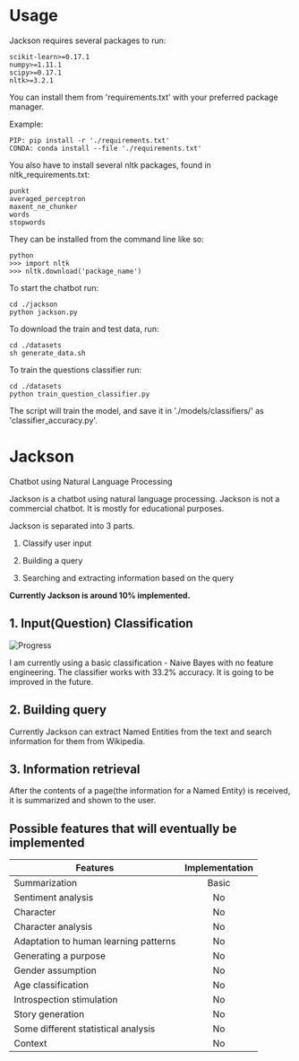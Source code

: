 # Usage
Jackson requires several packages to run:

```
scikit-learn>=0.17.1
numpy>=1.11.1
scipy>=0.17.1
nltk>=3.2.1
```

You can install them from 'requirements.txt' with your
preferred package manager.

Example:

```
PIP: pip install -r './requirements.txt'
CONDA: conda install --file './requirements.txt'
```

You also have to install several nltk packages, found in nltk_requirements.txt:
```
punkt
averaged_perceptron
maxent_ne_chunker
words
stopwords
```

They can be installed from the command line like so:
```
python
>>> import nltk
>>> nltk.download('package_name')
```

To start the chatbot run:

```
cd ./jackson
python jackson.py
```

To download the train and test data, run:

```
cd ./datasets
sh generate_data.sh
```

To train the questions classifier run:

```
cd ./datasets
python train_question_classifier.py
```

The script will train the model, and save it in './models/classifiers/' as 'classifier_accuracy.py'.

# Jackson
Chatbot using Natural Language Processing

Jackson is a chatbot using natural language processing. Jackson is not a commercial chatbot.
It is mostly for educational purposes.

Jackson is separated into 3 parts.

1) Classify user input

2) Building a query

3) Searching and extracting information based on the query

__Currently Jackson is around 10% implemented.__

## 1. Input(Question) Classification
![Progress](http://progressed.io/bar/33)

I am currently using a basic classification - Naive Bayes with no feature engineering.
The classifier works with 33.2% accuracy. It is going to be improved in the future.

## 2. Building query

Currently Jackson can extract Named Entities from the text and search information for them from Wikipedia.

## 3. Information retrieval

After the contents of a page(the information for a Named Entity) is received, it is summarized and shown to the user.

## Possible features that will eventually be implemented

| Features      | Implementation|
| ------------- |:-------------:|
| Summarization | Basic |
| Sentiment analysis | No |
| Character | No |
| Character analysis | No |
| Adaptation to human learning patterns | No |
| Generating a purpose | No |
| Gender assumption | No |
| Age classification | No |
| Introspection stimulation | No |
| Story generation | No |
| Some different statistical analysis | No |
| Context | No |
